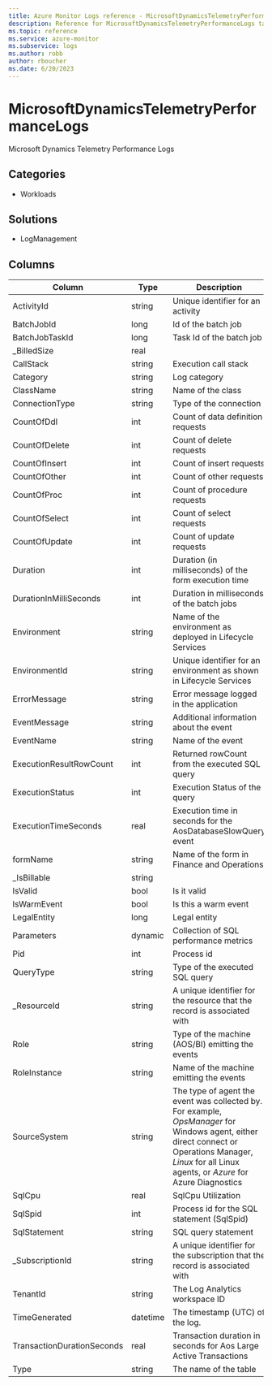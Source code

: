 ```yaml
---
title: Azure Monitor Logs reference - MicrosoftDynamicsTelemetryPerformanceLogs
description: Reference for MicrosoftDynamicsTelemetryPerformanceLogs table in Azure Monitor Logs.
ms.topic: reference
ms.service: azure-monitor
ms.subservice: logs
ms.author: robb
author: rboucher
ms.date: 6/20/2023
---
```


# MicrosoftDynamicsTelemetryPerformanceLogs

 Microsoft Dynamics Telemetry Performance Logs

## Categories

- Workloads
## Solutions

- LogManagement




## Columns

| Column | Type | Description |
| --- | --- | --- |
| ActivityId | string | Unique identifier for an activity |
| BatchJobId | long | Id of the batch job |
| BatchJobTaskId | long | Task Id of the batch job |
| _BilledSize | real |  |
| CallStack | string | Execution call stack |
| Category | string | Log category |
| ClassName | string | Name of the class |
| ConnectionType | string | Type of the connection |
| CountOfDdl | int | Count of data definition requests |
| CountOfDelete | int | Count of delete requests |
| CountOfInsert | int | Count of insert requests |
| CountOfOther | int | Count of other requests |
| CountOfProc | int | Count of procedure requests |
| CountOfSelect | int | Count of select requests |
| CountOfUpdate | int | Count of update requests |
| Duration | int | Duration (in milliseconds) of the form execution time |
| DurationInMilliSeconds | int | Duration in milliseconds of the batch jobs |
| Environment | string | Name of the environment as deployed in Lifecycle Services |
| EnvironmentId | string | Unique identifier for an environment as shown in Lifecycle Services |
| ErrorMessage | string | Error message logged in the application  |
| EventMessage | string | Additional information about the event |
| EventName | string | Name of the event |
| ExecutionResultRowCount | int | Returned rowCount from the executed SQL query |
| ExecutionStatus | int | Execution Status of the query |
| ExecutionTimeSeconds | real | Execution time in seconds for the AosDatabaseSlowQuery event |
| formName | string | Name of the form in Finance and Operations |
| _IsBillable | string |  |
| IsValid | bool | Is it valid |
| IsWarmEvent | bool | Is this a warm event |
| LegalEntity | long | Legal entity |
| Parameters | dynamic | Collection of SQL performance metrics |
| Pid | int | Process id |
| QueryType | string | Type of the executed SQL query |
| _ResourceId | string | A unique identifier for the resource that the record is associated with |
| Role | string | Type of the machine (AOS/BI) emitting the events |
| RoleInstance | string | Name of the machine emitting the events |
| SourceSystem | string | The type of agent the event was collected by. For example, *OpsManager* for Windows agent, either direct connect or Operations Manager, *Linux* for all Linux agents, or *Azure* for Azure Diagnostics |
| SqlCpu | real | SqlCpu Utilization |
| SqlSpid | int | Process id for the SQL statement (SqlSpid) |
| SqlStatement | string | SQL query statement |
| _SubscriptionId | string | A unique identifier for the subscription that the record is associated with |
| TenantId | string | The Log Analytics workspace ID |
| TimeGenerated | datetime | The timestamp (UTC) of the log. |
| TransactionDurationSeconds | real | Transaction duration in seconds for Aos Large Active Transactions |
| Type | string | The name of the table |

